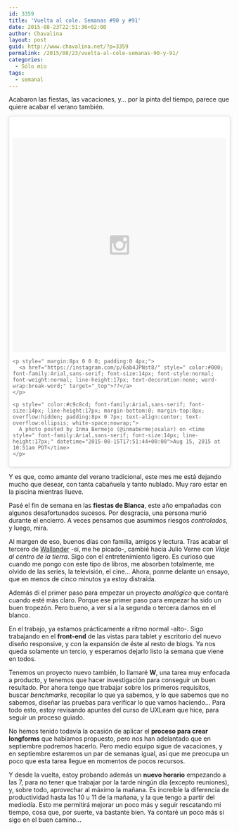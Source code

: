 ```yaml
---
id: 3359
title: 'Vuelta al cole. Semanas #90 y #91'
date: 2015-08-23T22:51:36+02:00
author: Chavalina
layout: post
guid: http://www.chavalina.net/?p=3359
permalink: /2015/08/23/vuelta-al-cole-semanas-90-y-91/
categories:
  - Sólo mío
tags:
  - semanal
---
```

Acabaron las fiestas, las vacaciones, y&#8230; por la pinta del tiempo, parece que quiere acabar el verano también.

<blockquote class="instagram-media" data-instgrm-captioned data-instgrm-version="4" style=" background:#FFF; border:0; border-radius:3px; box-shadow:0 0 1px 0 rgba(0,0,0,0.5),0 1px 10px 0 rgba(0,0,0,0.15); margin: 1px; max-width:658px; padding:0; width:99.375%; width:-webkit-calc(100% - 2px); width:calc(100% - 2px);">
  <div style="padding:8px;">
    <div style=" background:#F8F8F8; line-height:0; margin-top:40px; padding:50% 0; text-align:center; width:100%;">
      <div style=" background:url(data:image/png;base64,iVBORw0KGgoAAAANSUhEUgAAACwAAAAsCAMAAAApWqozAAAAGFBMVEUiIiI9PT0eHh4gIB4hIBkcHBwcHBwcHBydr+JQAAAACHRSTlMABA4YHyQsM5jtaMwAAADfSURBVDjL7ZVBEgMhCAQBAf//42xcNbpAqakcM0ftUmFAAIBE81IqBJdS3lS6zs3bIpB9WED3YYXFPmHRfT8sgyrCP1x8uEUxLMzNWElFOYCV6mHWWwMzdPEKHlhLw7NWJqkHc4uIZphavDzA2JPzUDsBZziNae2S6owH8xPmX8G7zzgKEOPUoYHvGz1TBCxMkd3kwNVbU0gKHkx+iZILf77IofhrY1nYFnB/lQPb79drWOyJVa/DAvg9B/rLB4cC+Nqgdz/TvBbBnr6GBReqn/nRmDgaQEej7WhonozjF+Y2I/fZou/qAAAAAElFTkSuQmCC); display:block; height:44px; margin:0 auto -44px; position:relative; top:-22px; width:44px;">
      </div>
    </div>
    
    <p style=" margin:8px 0 0 0; padding:0 4px;">
      <a href="https://instagram.com/p/6ab4JPNst8/" style=" color:#000; font-family:Arial,sans-serif; font-size:14px; font-style:normal; font-weight:normal; line-height:17px; text-decoration:none; word-wrap:break-word;" target="_top">??</a>
    </p>
    
    <p style=" color:#c9c8cd; font-family:Arial,sans-serif; font-size:14px; line-height:17px; margin-bottom:0; margin-top:8px; overflow:hidden; padding:8px 0 7px; text-align:center; text-overflow:ellipsis; white-space:nowrap;">
      A photo posted by Inma Bermejo (@inmabermejosalar) on <time style=" font-family:Arial,sans-serif; font-size:14px; line-height:17px;" datetime="2015-08-15T17:51:44+00:00">Aug 15, 2015 at 10:51am PDT</time>
    </p>
  </div>
</blockquote>



Y es que, como amante del verano tradicional, este mes me está dejando mucho que desear, con tanta cabañuela y tanto nublado. Muy raro estar en la piscina mientras llueve.

Pasé el fin de semana en las **fiestas de Blanca**, este año empañadas con algunos desafortunados sucesos. Por desgracia, una persona murió durante el encierro. A veces pensamos que asumimos riesgos _controlados_, y luego, mira. 

Al margen de eso, buenos días con familia, amigos y lectura. Tras acabar el tercero de [Wallander](http://www.amazon.es/s/ref=as_li_ss_tl?_encoding=UTF8&camp=3626&creative=24822&field-keywords=Henning%20Mankell%20andanzas&linkCode=ur2&tag=chavadiari-21&url=search-alias%3Ddigital-text) -sí, me he picado-, cambié hacia Julio Verne con _Viaje al centro de la tierra_. Sigo con el entretenimiento ligero. Es curioso que cuando me pongo con este tipo de libros, me absorben totalmente, me olvido de las series, la televisión, el cine&#8230; Ahora, ponme delante un ensayo, que en menos de cinco minutos ya estoy distraída.

Además di el primer paso para empezar un proyecto _analógico_ que contaré cuando esté más claro. Porque ese primer paso para empezar ha sido un buen tropezón. Pero bueno, a ver si a la segunda o tercera damos en el blanco.

En el trabajo, ya estamos prácticamente a ritmo normal -alto-. Sigo trabajando en el **front-end** de las vistas para tablet y escritorio del nuevo diseño responsive, y con la expansión de éste al resto de blogs. Ya nos queda solamente un tercio, y esperamos dejarlo listo la semana que viene en todos.

Tenemos un proyecto nuevo también, lo llamaré **W**, una tarea muy enfocada a producto, y tenemos que hacer investigación para conseguir un buen resultado. Por ahora tengo que trabajar sobre los primeros requisitos, buscar _benchmarks_, recopilar lo que ya sabemos, y lo que sabemos que no sabemos, diseñar las pruebas para verificar lo que vamos haciendo&#8230; Para todo esto, estoy revisando apuntes del curso de UXLearn que hice, para seguir un proceso guiado.

No hemos tenido todavía la ocasión de aplicar el **proceso para crear longforms** que habíamos propuesto, pero nos han adelantado que en septiembre podremos hacerlo. Pero medio equipo sigue de vacaciones, y en septiembre estaremos un par de semanas igual, así que me preocupa un poco que esta tarea llegue en momentos de pocos recursos.

Y desde la vuelta, estoy probando además un **nuevo horario** empezando a las 7, para no tener que trabajar por la tarde ningún día (excepto reuniones), y, sobre todo, aprovechar al máximo la mañana. Es increíble la diferencia de productividad hasta las 10 u 11 de la mañana, y la que tengo a partir del mediodía. Esto me permitirá mejorar un poco más y seguir rescatando mi tiempo, cosa que, por suerte, va bastante bien. Ya contaré un poco más si sigo en el buen camino&#8230;